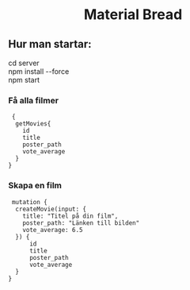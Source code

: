 <h1 align="center">Material Bread</h1>

## Hur man startar:

cd server\
npm install --force\
npm start


### Få alla filmer

```
 {
  getMovies{
    id
    title
    poster_path
    vote_average
  }
}
```

### Skapa en film 
```
 mutation {
  createMovie(input: {
    title: "Titel på din film",
    poster_path: "Länken till bilden"
    vote_average: 6.5
  }) {
      id
      title
      poster_path
      vote_average
  }
}
```
